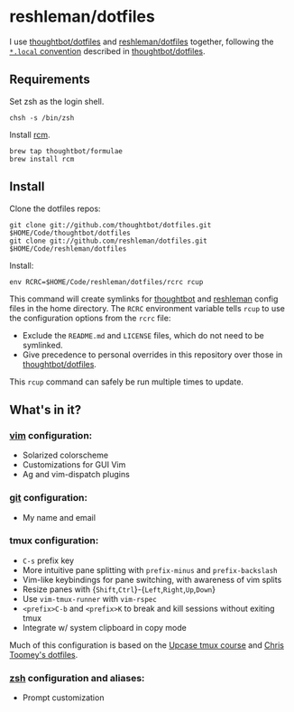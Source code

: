 # reshleman/dotfiles

I use [thoughtbot/dotfiles] and [reshleman/dotfiles] together, following the
[`*.local` convention][dot-local] described in [thoughtbot/dotfiles].

[dot-local]: https://github.com/thoughtbot/dotfiles#make-your-own-customizations

## Requirements

Set zsh as the login shell.

```
chsh -s /bin/zsh
```

Install [rcm](https://github.com/thoughtbot/rcm).

```
brew tap thoughtbot/formulae
brew install rcm
```

## Install

Clone the dotfiles repos:

```
git clone git://github.com/thoughtbot/dotfiles.git $HOME/Code/thoughtbot/dotfiles
git clone git://github.com/reshleman/dotfiles.git $HOME/Code/reshleman/dotfiles
```

Install:

```
env RCRC=$HOME/Code/reshleman/dotfiles/rcrc rcup
```

This command will create symlinks for [thoughtbot][thoughtbot/dotfiles] and
[reshleman][reshleman/dotfiles] config files in the home directory. The `RCRC`
environment variable tells `rcup` to use the configuration options from the
`rcrc` file:

* Exclude the `README.md` and `LICENSE` files, which do not need to be symlinked.
* Give precedence to personal overrides in this repository over those in
  [thoughtbot/dotfiles].

This `rcup` command can safely be run multiple times to update.

[thoughtbot/dotfiles]: https://github.com/thoughtbot/dotfiles
[reshleman/dotfiles]: https://github.com/reshleman/dotfiles

## What's in it?

### [vim](http://www.vim.org/) configuration:

* Solarized colorscheme
* Customizations for GUI Vim
* Ag and vim-dispatch plugins

### [git](http://git-scm.com/) configuration:

* My name and email

### tmux configuration:

* `C-s` prefix key
* More intuitive pane splitting with `prefix-minus` and `prefix-backslash`
* Vim-like keybindings for pane switching, with awareness of vim splits
* Resize panes with {`Shift`,`Ctrl`}-{`Left`,`Right`,`Up`,`Down`}
* Use `vim-tmux-runner` with `vim-rspec`
* `<prefix>C-b` and `<prefix>K` to break and kill sessions without exiting tmux
* Integrate w/ system clipboard in copy mode

Much of this configuration is based on the [Upcase tmux course] and
[Chris Toomey's dotfiles].

[Upcase tmux course]: https://upcase.com/tmux
[Chris Toomey's dotfiles]: https://github.com/christoomey/dotfiles/blob/master/tmux/tmux.conf

### [zsh](http://zsh.sourceforge.net/FAQ/zshfaq01.html) configuration and aliases:

* Prompt customization
